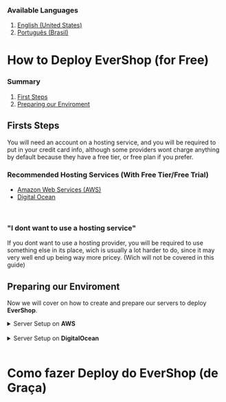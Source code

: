 ### Available Languages

1. [English (United States)](#en-US)
2. [Português (Brasil)](#pt-BR)

<a id="en-US"></a>

# How to Deploy **EverShop** (for Free)

### Summary

1. [First Steps](#en-US-First-Steps)
2. [Preparing our Enviroment](#en-US-Preparing-our-Enviroment)

<a id="en-US-First-Steps"></a>

## Firsts Steps

You will need an account on a hosting service, and you will be required to put in your credit card info, although some providers wont charge anything by default because they have a free tier, or free plan if you prefer.

### Recommended Hosting Services (With **Free Tier**/**Free Trial**)

-   <a href="https://aws.amazon.com/free/" target="_blank">Amazon Web Services (AWS)</a>
-   <a href="https://www.digitalocean.com/" target="_blank">Digital Ocean</a>

</br>

### "I dont want to use a hosting service"

If you dont want to use a hosting provider, you will be required to use something else in its place, wich is usually a lot harder to do, since it may very well end up being way more pricey. (Wich will not be covered in this guide)

<a id="en-US-Preparing-our-Enviroment"></a>

## Preparing our Enviroment

Now we will cover on how to create and prepare our servers to deploy **EverShop**.

<details>
<summary>Server Setup on <strong>AWS</strong></summary>

Right after you successfully registered, you will land in this page

</details>

</br>

<details>
<summary>Server Setup on <strong>DigitalOcean</strong></summary>

Content

</details>

</br>

<a id="pt-BR"></a>

# Como fazer Deploy do **EverShop** (de Graça)
